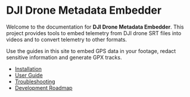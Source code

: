 # DJI Drone Metadata Embedder

Welcome to the documentation for **DJI Drone Metadata Embedder**. This project provides tools to embed telemetry from DJI drone SRT files into videos and to convert telemetry to other formats.

Use the guides in this site to embed GPS data in your footage, redact sensitive information and generate GPX tracks.

- [Installation](installation.md)
- [User Guide](user_guide.md)
- [Troubleshooting](troubleshooting.md)
- [Development Roadmap](development_roadmap.md)

